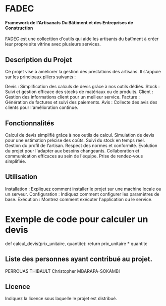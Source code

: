 # FADEC
#### Framework de l'Artisanats Du Bâtiment et des Entreprises de Construction
FADEC est une collecttion d'outils qui aide les artisants du batîment à créer leur propre site vitrine avec plusieurs services.

## Description du Projet
Ce projet vise à améliorer la gestion des prestations des artisans. Il s'appuie sur les principaux piliers suivants :

Devis : Simplification des calculs de devis grâce à nos outils dédiés.
Stock : Suivi et gestion efficace des stocks de matériaux ou de produits.
Client : Gestion des informations client pour un meilleur service.
Facture : Génération de factures et suivi des paiements.
Avis : Collecte des avis des clients pour l'amélioration continue.

## Fonctionnalités
Calcul de devis simplifié grâce à nos outils de calcul.
Simulation de devis pour une estimation précise des coûts.
Suivi du stock en temps réel.
Gestion du profil de l'artisan.
Respect des normes et conformité.
Évolution du projet pour l'adapter aux besoins changeants.
Collaboration et communication efficaces au sein de l'équipe.
Prise de rendez-vous simplifiée.

## Utilisation
Installation : Expliquez comment installer le projet sur une machine locale ou un serveur.
Configuration : Indiquez comment configurer les paramètres de base.
Exécution : Montrez comment exécuter l'application ou le service.

# Exemple de code pour calculer un devis
def calcul_devis(prix_unitaire, quantite):
    return prix_unitaire * quantite
## Liste des personnes ayant contribué au projet.
PERROUAS THIBAULT
Christopher MBARAPA-SOKAMBI



## Licence
Indiquez la licence sous laquelle le projet est distribué.
